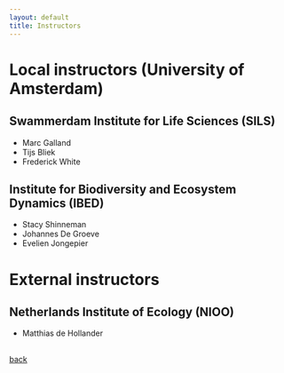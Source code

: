 ```yaml
---
layout: default
title: Instructors
---
```


# Local instructors (University of Amsterdam)


## Swammerdam Institute for Life Sciences (SILS)

* Marc Galland
* Tijs Bliek
* Frederick White


## Institute for Biodiversity and Ecosystem Dynamics (IBED)

* Stacy Shinneman
* Johannes De Groeve
* Evelien Jongepier

# External instructors

## Netherlands Institute of Ecology (NIOO)
* Matthias de Hollander

## 

[back](./)
